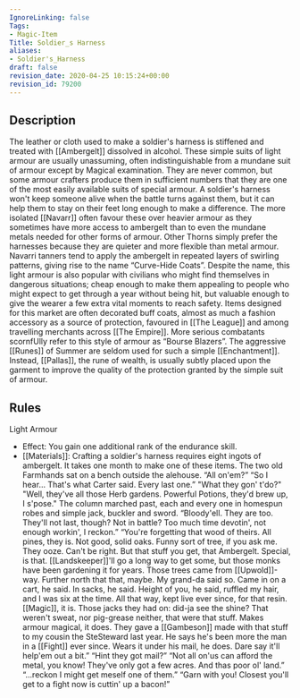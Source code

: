 ```yaml
---
IgnoreLinking: false
Tags:
- Magic-Item
Title: Soldier_s Harness
aliases:
- Soldier's_Harness
draft: false
revision_date: 2020-04-25 10:15:24+00:00
revision_id: 79200
---
```


## Description
The leather or cloth used to make a soldier's harness is stiffened and treated with [[Ambergelt]] dissolved in alcohol. These simple suits of light armour are usually unassuming, often indistinguishable from a mundane suit of armour except by Magical examination. They are never common, but some armour crafters produce them in sufficient numbers that they are one of the most easily available suits of special armour. A soldier's harness won't keep someone alive when the battle turns against them, but it can help them to stay on their feet long enough to make a difference.
The more isolated [[Navarr]] often favour these over heavier armour as they sometimes have more access to ambergelt than to even the mundane metals needed for other forms of armour. Other Thorns simply prefer the harnesses because they are quieter and more flexible than metal armour. Navarri tanners tend to apply the ambergelt in repeated layers of swirling patterns, giving rise to the name “Curve-Hide Coats”. 
Despite the name, this light armour is also popular with civilians who might find themselves in dangerous situations; cheap enough to make them appealing to people who might expect to get through a year without being hit, but valuable enough to give the wearer a few extra vital moments to reach safety.  Items designed for this market are often decorated buff coats, almost as much a fashion accessory as a source of protection, favoured in [[The League]] and among travelling merchants across [[The Empire]]. More serious combatants scornfUlly refer to this style of armour as “Bourse Blazers”. 
The aggressive [[Runes]] of Summer are seldom used for such a simple [[Enchantment]]. Instead, [[Pallas]], the rune of wealth, is usually subtly placed upon the garment to improve the quality of the protection granted by the simple suit of armour.
## Rules
Light Armour
* Effect: You gain one additional rank of the endurance skill.
* [[Materials]]: Crafting a soldier's harness requires eight ingots of ambergelt. It takes one month to make one of these items.
The two old Farmhands sat on a bench outside the alehouse. 
“All on'em?”
“So I hear... That's what Carter said. Every last one.”
"What they gon' t'do?"
"Well, they've all those Herb gardens. Powerful Potions, they'd brew up, I s'pose."
The column marched past, each and every one in homespun robes and simple jack, buckler and sword.
“Bloody'ell. They are too. They'll not last, though? Not in battle? Too much time devotin', not enough workin', I reckon.”
“You're forgetting that wood of theirs. All pines, they is. Not good, solid oaks. Funny sort of tree, if you ask me. They ooze. Can't be right. But that stuff you get, that Ambergelt. Special, is that. [[Landskeeper]]'ll go a long way to get some, but those monks have been gardening it for years. Those trees came from [[Upwold]]-way. Further north that that, maybe. My grand-da said so. Came in on a cart, he said. In sacks, he said. Height of you, he said, ruffled my hair, and I was six at the time. All that way, kept live ever since, for that resin. [[Magic]], it is. Those jacks they had on: did-ja see the shine? That weren't sweat, nor pig-grease neither, that were that stuff. Makes armour magical, it does. They gave a [[Gambeson]] made with that stuff to my cousin the SteSteward last year. He says he's been more the man in a [[Fight]] ever since. Wears it under his mail, he does. Dare say it'll help'em out a bit.”
“Hint they got mail?”
“Not all on'us can afford the metal, you know! They've only got a few acres. And thas poor ol' land.”
“...reckon I might get meself one of them.”
“Garn with you! Closest you'll get to a fight now is cuttin' up a bacon!”